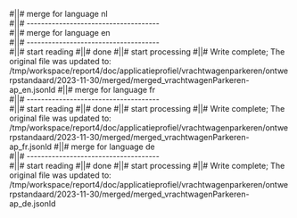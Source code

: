 #||# merge for language nl   
#||# -------------------------------------  
#||# merge for language en   
#||# -------------------------------------  
#||# start reading
#||# done
#||# start processing
#||# Write complete; The original file was updated to: /tmp/workspace/report4/doc/applicatieprofiel/vrachtwagenparkeren/ontwerpstandaard/2023-11-30/merged/merged_vrachtwagenParkeren-ap_en.jsonld
#||# merge for language fr   
#||# -------------------------------------  
#||# start reading
#||# done
#||# start processing
#||# Write complete; The original file was updated to: /tmp/workspace/report4/doc/applicatieprofiel/vrachtwagenparkeren/ontwerpstandaard/2023-11-30/merged/merged_vrachtwagenParkeren-ap_fr.jsonld
#||# merge for language de   
#||# -------------------------------------  
#||# start reading
#||# done
#||# start processing
#||# Write complete; The original file was updated to: /tmp/workspace/report4/doc/applicatieprofiel/vrachtwagenparkeren/ontwerpstandaard/2023-11-30/merged/merged_vrachtwagenParkeren-ap_de.jsonld
